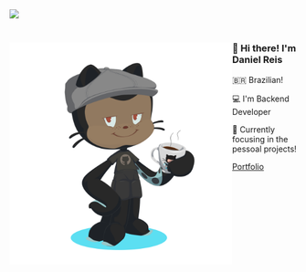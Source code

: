 <div>
  <img src="Digital_rain_banner.gif">
</div>

<div>
  <img align="left" height="390px" src="octocat-1697507949826.png">

  #
  <h3>👋 Hi there! I'm Daniel Reis</h3>
  <p>🇧🇷 Brazilian!</p>
  <p>💻 I'm Backend Developer</p>
  <p>👤 Currently focusing in the pessoal projects!</p>
  
  [Portfolio](https://portfoliodanielr.vercel.app/)
</div>
